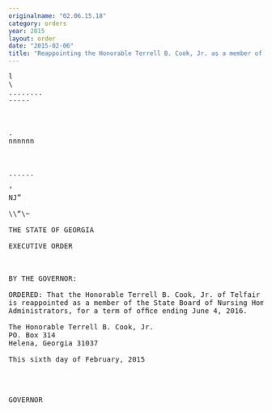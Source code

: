 ```yaml
---
originalname: "02.06.15.18"
category: orders
year: 2015
layout: order
date: "2015-02-06"
title: "Reappointing the Honorable Terrell B. Cook, Jr. as a member of the State Board of Nursing Home Administrators"
---
```

<pre>
l
\
........
-----

 

.
nnnnnn

     

......

‘
NJ”

\\“\~

THE STATE OF GEORGIA

EXECUTIVE ORDER

 

BY THE GOVERNOR:

ORDERED: That the Honorable Terrell B. Cook, Jr. of Telfair County, Georgia,
is reappointed as a member of the State Board of Nursing Home
Administrators, for a term of ofﬁce ending June 4, 2016.

The Honorable Terrell B. Cook, Jr.
PO. Box 314
Helena, Georgia 31037

This sixth day of February, 2015

   
   

GOVERNOR

 

 

 

</pre>
